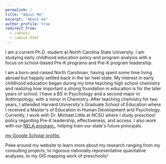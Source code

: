```yaml
---
permalink: /
title: "About Me"
excerpt: "About me"
author_profile: true
redirect_from: 
  - /about/
  - /about.html
---
```

 
I am a current Ph.D. student at North Carolina State University. I am studying early childhood education policy and program analysis with a focus on school-based Pre-K programs and Pre-K program leadership. 

I am a born-and-raised North Carolinian, having spent some time living abroad but happily settled back in the tar heel state. My interest in early childhood education began during my time teaching high school chemistry and realizing how important a strong foundation in education is for the later years of school. I have a BS in Psychology and a second major in Anthropology, with a minor in Chemistry. After teaching chemistry for two years, I attended Harvard University's Graduate School of Education where I received a Master's of Education in Human Development and Psychology. Currently, I work with Dr. Michael Little at NCSU where I study preschool policy regarding Pre-K leadership, effectiveness, and access. I also work with our <u><a href="{{https://nela.ced.ncsu.edu/}}">NELA program</a>.</u>, helping train our state's future principals. 


<u><a href="{{author.googlescholar}}">my Google Scholar profile</a>.</u>

Poke around my website to learn more about my research ranging from my consulting projects, to rigorous nationally representative quanitative analyses, to my GIS mapping work of preschools!
